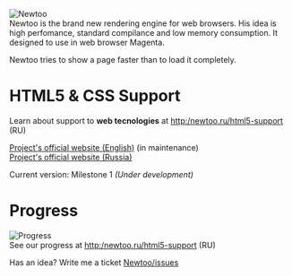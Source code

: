 ![Newtoo](http://newtoo.ru/resources/github/banner.png?u=2)  
Newtoo is the brand new rendering engine for web browsers. His idea is high perfomance, standard compilance and low memory consumption. It designed to use in web browser Magenta.
  
Newtoo tries to show a page faster than to load it completely.  

# HTML5 & CSS Support   

Learn about support to **web tecnologies** at <http:/newtoo.ru/html5-support> (RU)

[Project's official website (English)](http://newtoo.ru/en-us/ "Newtoo website EN-US") (in maintenance)  
[Project's official website (Russia)](http://newtoo.ru/ "Newtoo website RU")

Current version: Milestone 1 *(Under development)*

# Progress
![Progress](http://newtoo.ru/resources/github/progress.png?u=3)  
See our progress at <http:/newtoo.ru/html5-support> (RU)

Has an idea? Write me a ticket [Newtoo/issues](https://github.com/FlightBlaze/Newtoo/issues)
